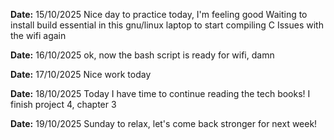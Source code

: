 **Date:** 15/10/2025
Nice day to practice today, I'm feeling good
Waiting to install build essential in this gnu/linux laptop to start compiling C
Issues with the wifi again

**Date:** 16/10/2025
ok, now the bash script is ready for wifi, damn

**Date:** 17/10/2025
Nice work today

**Date:** 18/10/2025
Today I have time to continue reading the tech books!
I finish project 4, chapter 3

**Date:** 19/10/2025
Sunday to relax, let's come back stronger for next week!
